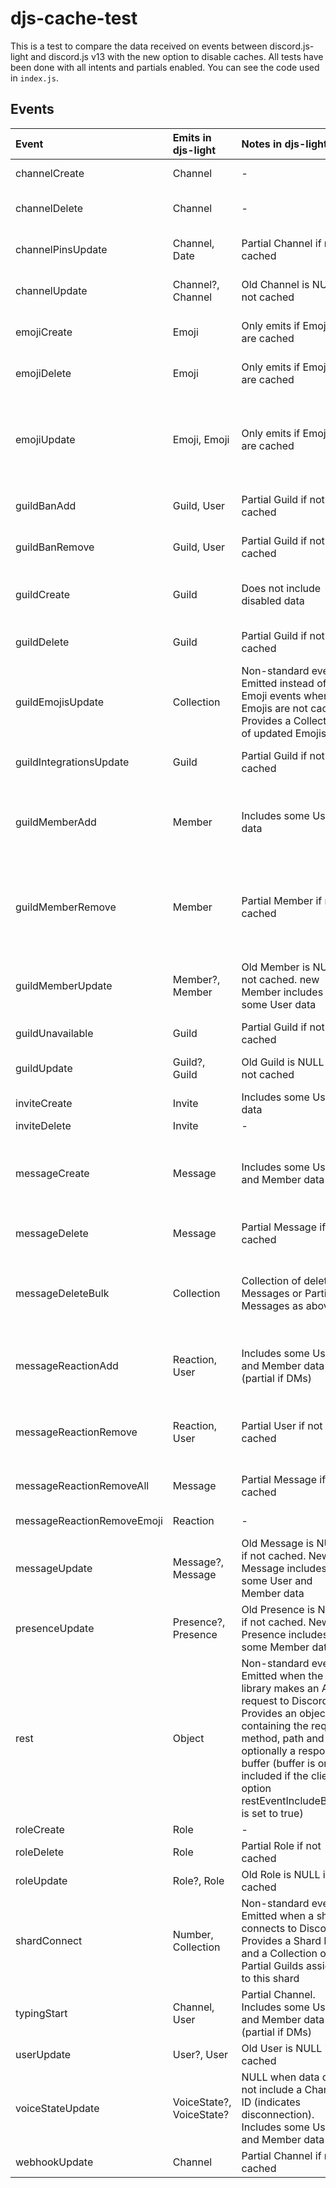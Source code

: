 # djs-cache-test

This is a test to compare the data received on events between discord.js-light and  discord.js v13 with the new option to disable caches.
All tests have been done with all intents and partials enabled.
You can see the code used in `index.js`.

## Events

| Event                      | Emits in djs-light       | Notes in djs-light                                                                                                                                                                                                                                         | Emits in djs       | Notes in djs                                                           | Managers with cache at 0                                        |
| :------------------------- | :----------------------- | :--------------------------------------------------------------------------------------------------------------------------------------------------------------------------------------------------------------------------------------------------------- | :----------------- | ---------------------------------------------------------------------- | --------------------------------------------------------------- |
| channelCreate              | Channel                  | -                                                                                                                                                                                                                                                          | Channel            | -                                                                      | ChannelManager, GuildChannelManager                             |
| channelDelete              | Channel                  | -                                                                                                                                                                                                                                                          | Channel?           | Only emits if channels are cached                                      | ChannelManager, GuildChannelManager                             |
| channelPinsUpdate          | Channel, Date            | Partial Channel if not cached                                                                                                                                                                                                                              | Channel?           | Only emits if channels are cached                                      | ChannelManager, GuildChannelManager                             |
| channelUpdate              | Channel?, Channel        | Old Channel is NULL if not cached                                                                                                                                                                                                                          | Channel?, Channel? | Only emits if Channels are cached                                      | ChannelManager, GuildChannelManager                             |
| emojiCreate                | Emoji                    | Only emits if Emojis are cached                                                                                                                                                                                                                            | Emoji              |                                                                        | BaseGuildEmojiManager, GuildEmojiManager, GuildEmojiRoleManager |
| emojiDelete                | Emoji                    | Only emits if Emojis are cached                                                                                                                                                                                                                            | Emoji?             | Only emits if emojis are cached                                        | BaseGuildEmojiManager, GuildEmojiManager, GuildEmojiRoleManager |
| emojiUpdate                | Emoji, Emoji             | Only emits if Emojis are cached                                                                                                                                                                                                                            | Emoji?,Emoji?      | Don't emit but instead emit emojiCreate with the new emoji data (wtf?) | BaseGuildEmojiManager, GuildEmojiManager, GuildEmojiRoleManager |
| guildBanAdd                | Guild, User              | Partial Guild if not cached                                                                                                                                                                                                                                | Guild?, User?      | Only emits if guilds are cached                                        | GuildManager, GuildBanManager                                   |
| guildBanRemove             | Guild, User              | Partial Guild if not cached                                                                                                                                                                                                                                | Guild?, User?      | Only emits if guilds are cached                                        | GuildManager, GuildBanManager                                   |
| guildCreate                | Guild                    | Does not include disabled data                                                                                                                                                                                                                             | Guild              | Does not include disabled data                                         | GuildManager                                                    |
| guildDelete                | Guild                    | Partial Guild if not cached                                                                                                                                                                                                                                | Guild?             | Only emits if guilds are cached                                        | GuildManager                                                    |
| guildEmojisUpdate          | Collection               | Non-standard event. Emitted instead of Emoji events when Emojis are not cached. Provides a Collection of updated Emojis                                                                                                                                    | -                  | This event doesn't exist in djs wtf                                    | -                                                               |
| guildIntegrationsUpdate    | Guild                    | Partial Guild if not cached                                                                                                                                                                                                                                | -                  | I don't know how to test this                                          | -                                                               |
| guildMemberAdd             | Member                   | Includes some User data                                                                                                                                                                                                                                    | Member             | Includes some User data, not emmited if guild is uncached              | GuildMemberManager, GuildMemberRoleManager                      |
| guildMemberRemove          | Member                   | Partial Member if not cached                                                                                                                                                                                                                               | Member             | Partial Member if not cached, not emmited if guild is uncached         | GuildMemberManager, GuildMemberRoleManager                      |
| guildMemberUpdate          | Member?, Member          | Old Member is NULL if not cached. new Member includes some User data                                                                                                                                                                                       | Member, Memebr     | Old Member is partial, new member is not partial                       | GuildMemberManager, GuildMemberRoleManager                      |
| guildUnavailable           | Guild                    | Partial Guild if not cached                                                                                                                                                                                                                                | -                  | -                                                                      | -                                                               |
| guildUpdate                | Guild?, Guild            | Old Guild is NULL if not cached                                                                                                                                                                                                                            | Guild?, Guild?     | Only emits if Guilds are cached                                        | GuildManager                                                    |
| inviteCreate               | Invite                   | Includes some User data                                                                                                                                                                                                                                    | Invite             | -                                                                      | GuildInviteManager                                              |
| inviteDelete               | Invite                   | -                                                                                                                                                                                                                                                          | Invite             | -                                                                      | GuildInviteManager                                              |
| messageCreate              | Message                  | Includes some User and Member data                                                                                                                                                                                                                         | Message?           | Only emits if Messages, Channels and Guilds are cached                 | MessageManager                                                  |
| messageDelete              | Message                  | Partial Message if not cached                                                                                                                                                                                                                              | Message            | Partial message if not cached                                          | MessageManager                                                  |
| messageDeleteBulk          | Collection               | Collection of deleted Messages or Partial Messages as above                                                                                                                                                                                                | Collection         | Collection of deleted Messages or Partial Messages as above            | MessageManager                                                  |
| messageReactionAdd         | Reaction, User           | Includes some User and Member data (partial if DMs)                                                                                                                                                                                                        | Reaction, User     | Partial reaction, partial user if not cached                           | ReactionManager, ReactionUserManager                            |
| messageReactionRemove      | Reaction, User           | Partial User if not cached                                                                                                                                                                                                                                 | Reaction, User     | Partial reaction, partial user if not cached                           | ReactionManager, ReactionUserManager                            |
| messageReactionRemoveAll   | Message                  | Partial Message if not cached                                                                                                                                                                                                                              | Message            | Partial message always                                                 | ReactionManager, ReactionUserManager                            |
| messageReactionRemoveEmoji | Reaction                 | -                                                                                                                                                                                                                                                          |                    |                                                                        | ReactionManager, ReactionUserManager                            |
| messageUpdate              | Message?, Message        | Old Message is NULL if not cached. New Message includes some User and Member data                                                                                                                                                                          |                    |                                                                        |                                                                 |
| presenceUpdate             | Presence?, Presence      | Old Presence is NULL if not cached. New Presence includes some Member data                                                                                                                                                                                 |                    | Crash if the manager is limited lmao                                   | PresenceManager                                                 |
| rest                       | Object                   | Non-standard event. Emitted when the library makes an API request to Discord. Provides an object containing the request method, path and optionally a response buffer (buffer is only included if the client option restEventIncludeBuffer is set to true) |                    |                                                                        |                                                                 |
| roleCreate                 | Role                     | -                                                                                                                                                                                                                                                          |                    |                                                                        |                                                                 |
| roleDelete                 | Role                     | Partial Role if not cached                                                                                                                                                                                                                                 |                    |                                                                        |                                                                 |
| roleUpdate                 | Role?, Role              | Old Role is NULL if not cached                                                                                                                                                                                                                             |                    |                                                                        |                                                                 |
| shardConnect               | Number, Collection       | Non-standard event. Emitted when a shard connects to Discord. Provides a Shard ID and a Collection of Partial Guilds assigned to this shard                                                                                                                |                    |                                                                        |                                                                 |
| typingStart                | Channel, User            | Partial Channel. Includes some User and Member data (partial if DMs)                                                                                                                                                                                       |                    |                                                                        |                                                                 |
| userUpdate                 | User?, User              | Old User is NULL if not cached                                                                                                                                                                                                                             |                    |                                                                        |                                                                 |
| voiceStateUpdate           | VoiceState?, VoiceState? | NULL when data does not include a Channel ID (indicates disconnection). Includes some User and Member data                                                                                                                                                 |                    |                                                                        |                                                                 |
| webhookUpdate              | Channel                  | Partial Channel if not cached                                                                                                                                                                                                                              |                    |                                                                        |                                                                 |

